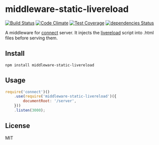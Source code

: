 # middleware-static-livereload

[![Build Status](https://travis-ci.org/kei-ito/middleware-static-livereload.svg?branch=master)](https://travis-ci.org/kei-ito/middleware-static-livereload)
[![Code Climate](https://lima.codeclimate.com/github/kei-ito/middleware-static-livereload/badges/gpa.svg)](https://lima.codeclimate.com/github/kei-ito/middleware-static-livereload)
[![Test Coverage](https://lima.codeclimate.com/github/kei-ito/middleware-static-livereload/badges/coverage.svg)](https://lima.codeclimate.com/github/kei-ito/middleware-static-livereload/coverage)
[![dependencies Status](https://david-dm.org/kei-ito/middleware-static-livereload/status.svg)](https://david-dm.org/kei-ito/middleware-static-livereload)

A middleware for [connect](https://github.com/senchalabs/connect) server.
It injects the [livereload](https://github.com/napcs/node-livereload) script
into .html files before serving them.

## Install

```
npm install middleware-static-livereload
```

## Usage

```javascript
require('connect')()
	.use(require('middleware-static-livereload')({
		documentRoot: '/server',
	}))
	.listen(3000);
```

## License

MIT
